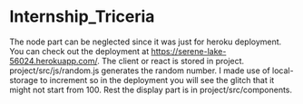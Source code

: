 # Internship_Triceria
The node part can be neglected since it was just for heroku deployment. You can check out the deployment at https://serene-lake-56024.herokuapp.com/. 
The client or react is stored in project. 
project/src/js/random.js generates the random number.
I made use of local-storage to increment so in the deployment you will see the glitch that it might not start from 100.
Rest the display part is in project/src/components.
